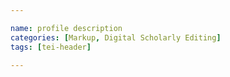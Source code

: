```yaml
---

name: profile description
categories: [Markup, Digital Scholarly Editing]
tags: [tei-header]

---
```

